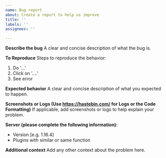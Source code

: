 ```yaml
---
name: Bug report
about: Create a report to help us improve
title: ''
labels: ''
assignees: ''

---
```


**Describe the bug**
A clear and concise description of what the bug is.

**To Reproduce**
Steps to reproduce the behavior:
1. Do '...'
2. Click on '....'
4. See error

**Expected behavior**
A clear and concise description of what you expected to happen.

**Screenshots or Logs (Use https://hastebin.com/ for Logs or the Code Formatting)**
If applicable, add screenshots or logs to help explain your problem.

**Server (please complete the following information):**
 - Version [e.g. 1.16.4]
 - Plugins with similar or same function

**Additional context**
Add any other context about the problem here.
